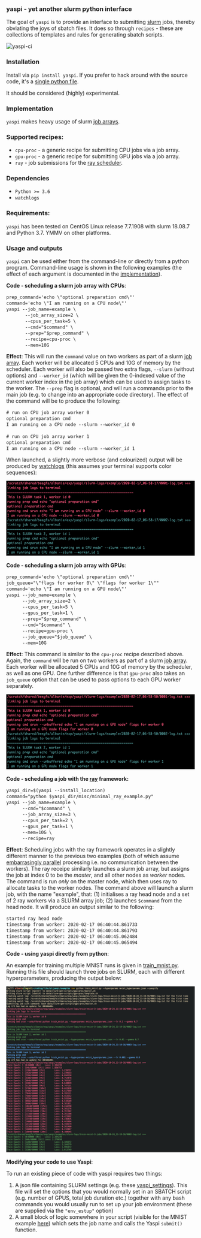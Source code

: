 ### yaspi - yet another slurm python interface

The goal of `yaspi` is to provide an interface to submitting [slurm](https://slurm.schedmd.com/documentation.html) jobs, thereby obviating the joys of sbatch files.  It does so through `recipes` - these are collections of templates and rules for generating sbatch scripts.

![yaspi-ci](https://github.com/albanie/yaspi/workflows/yaspi-ci/badge.svg)

### Installation

Install via `pip install yaspi`.  If you prefer to hack around with the source code, it's a [single python file](yaspi/yaspi.py).

It should be considered (highly) experimental.

### Implementation

`yaspi` makes heavy usage of slurm [job arrays](https://slurm.schedmd.com/job_array.html).  

### Supported recipes:

* `cpu-proc` - a generic recipe for submitting CPU jobs via a job array.
* `gpu-proc` - a generic recipe for submitting GPU jobs via a job array.
* `ray` - job submissions for the [ray scheduler](https://github.com/ray-project/ray).

### Dependencies

* `Python >= 3.6`
* `watchlogs`

### Requirements:

`yaspi` has been tested on CentOS Linux release 7.7.1908 with slurm 18.08.7 and Python 3.7. YMMV on other platforms.

### Usage and outputs

`yaspi` can be used either from the command-line or directly from a python program.  Command-line usage is shown in the following examples (the effect of each argument is documented in the [implementation](yaspi/yaspi.py)).

**Code - scheduling a slurm job array with CPUs**:
```
prep_command='echo \"optional preparation cmd\"'
command='echo \"I am running on a CPU node\"'
yaspi --job_name=example \
       --job_array_size=2 \
       --cpus_per_task=5 \
       --cmd="$command" \
       --prep="$prep_command" \
       --recipe=cpu-proc \
       --mem=10G
```
**Effect**: This will run the `command` value on two workers as part of a slurm [job array](https://slurm.schedmd.com/job_array.html).  Each worker will be allocated 5 CPUs and 10G of memory by the scheduler.  Each worker will also be passed two extra flags, `--slurm` (without options) and `--worker_id` (which will be given the 0-indexed value of the current worker index in the job array) which can be used to assign tasks to the worker.  The `--prep` flag is optional, and will run a commands prior to the main job (e.g. to change into an appropriate code directory).  The effect of the command will be to produce the following:

```
# run on CPU job array worker 0
optional preparation cmd
I am running on a CPU node --slurm --worker_id 0

# run on CPU job array worker 1
optional preparation cmd
I am running on a CPU node --slurm --worker_id 1
```

When launched, a slightly more verbose (and colourized) output will be produced by [watchlogs](https://github.com/albanie/watchlogs) (this assumes your terminal supports color sequences):

<img src="yaspi/misc/cpu-proc.png" alt="cpu-proc-output" title="cpu-proc output"  height="200" />


**Code - scheduling a slurm job array with GPUs**:
```
prep_command='echo \"optional preparation cmd\"'
job_queue="\"flags for worker 0\" \"flags for worker 1\""
command='echo \"I am running on a GPU node\"'
yaspi --job_name=example \
      --job_array_size=2 \
      --cpus_per_task=5 \
      --gpus_per_task=1 \
      --prep="$prep_command" \
      --cmd="$command" \
      --recipe=gpu-proc \
      --job_queue="$job_queue" \
      --mem=10G
```
**Effect**: This command is similar to the `cpu-proc` recipe described above. Again, the `command` will be run on two workers as part of a slurm [job array](https://slurm.schedmd.com/job_array.html).  Each worker will be allocated 5 CPUs and 10G of memory by the scheduler, as well as one GPU. One further difference is that `gpu-proc` also takes an `job_queue` option that can be used to pass options to each GPU worker separately.

<img src="yaspi/misc/gpu-proc.png" alt="gpu-proc-output" title="gpu-proc output"  height="200" />

**Code - scheduling a job with the [ray](https://ray.readthedocs.io/en/latest/index.html) framework:**

```
yaspi_dir=$(yaspi --install_location)
command="python $yaspi_dir/misc/minimal_ray_example.py"
yaspi --job_name=example \
      --cmd="$command" \
      --job_array_size=3 \
      --cpus_per_task=2 \
      --gpus_per_task=1 \
      --mem=10G \
      --recipe=ray
```

**Effect**: Scheduling jobs with the ray framework operates in a slightly different manner to the previous two examples (both of which assume [embarrasingly parallel](https://en.wikipedia.org/wiki/Embarrassingly_parallel) processing i.e. no communication between the workers). The ray receipe similarly launches a slurm job array, but assigns the job at index 0 to be the *master*, and all other nodes as *worker* nodes. The command is run *only* on the master node, which then uses ray to allocate tasks to the worker nodes. The command above will launch a slurm job, with the name "example", that: (1) initialises a ray head node and a set of 2 ray workers via a SLURM array job; (2) launches `$command` from the head node. It will produce an output similar to the following:


```
started ray head node
timestamp from worker: 2020-02-17 06:40:44.861733
timestamp from worker: 2020-02-17 06:40:44.861793
timestamp from worker: 2020-02-17 06:40:45.062484
timestamp from worker: 2020-02-17 06:40:45.065494
```

**Code - using yaspi directly from python**:


An example for training multiple MNIST runs is given in [train_mnist.py](examples/train_mnist.py). Running this file should launch three jobs on SLURM, each with different hyperparameters, producing the output below:

<img src="yaspi/misc/mnist.png" alt="mnist-output" title="mnist output"  width="800" />


**Modifying your code to use Yaspi**:

To run an existing piece of code with yaspi requires two things:
1. A json file containing SLURM settings (e.g. these [yaspi_settings](examples/yaspi_settings.json)). This file will set the options that you would normally set in an SBATCH script (e.g. number of GPUS, total job duration etc.) together with any bash commands you would usually run to set up your job environment (these are supplied via the `"env_estup"` option)
2. A small block of logic somewhere in your script (visible for the MNIST example [here](https://github.com/albanie/yaspi/blob/master/examples/train_mnist.py#L120-L165)) which sets the job name and calls the Yaspi `submit()` function.

